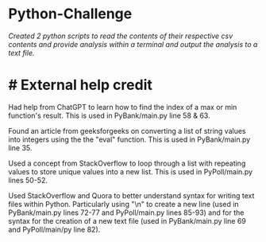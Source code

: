 # Python-Challenge

*Created 2 python scripts to read the contents of their respective csv contents and provide analysis within a terminal and output the analysis to a text file.*


# # External help credit

Had help from ChatGPT to learn how to find the index of a max or min function's result. This is used in PyBank/main.py line 58 & 63.

Found an article from geeksforgeeks on converting a list of string values into integers using the the "eval" function. This is used in PyBank/main.py line 35.

Used a concept from StackOverflow to loop through a list with repeating values to store unique values into a new list. This is used in PyPoll/main.py lines 50-52.

Used StackOverflow and Quora to better understand syntax for writing text files within Python. Particularly using "\n" to create a new line (used in PyBank/main.py lines 72-77 and PyPoll/main.py lines 85-93) and for the syntax for the creation of a new text file (used in PyBank/main.py line 69 and PyPoll/main/py line 82).
